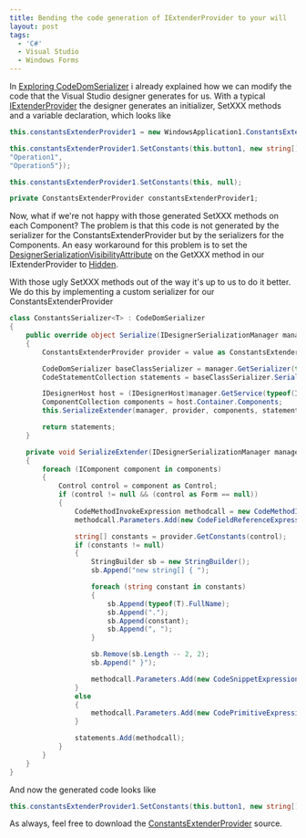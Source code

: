 ```yaml
---
title: Bending the code generation of IExtenderProvider to your will
layout: post
tags:
  - 'C#'
  - Visual Studio
  - Windows Forms
---
```

In [Exploring CodeDomSerializer](http://www.timvw.be/exploring-codedomserializer/) i already explained how we can modify the code that the Visual Studio designer generates for us. With a typical [IExtenderProvider](http://msdn2.microsoft.com/en-us/library/system.componentmodel.iextenderprovider.aspx) the designer generates an initializer, SetXXX methods and a variable declaration, which looks like

```csharp
this.constantsExtenderProvider1 = new WindowsApplication1.ConstantsExtenderProvider();

this.constantsExtenderProvider1.SetConstants(this.button1, new string[] {
"Operation1",
"Operation5"});

this.constantsExtenderProvider1.SetConstants(this, null);

private ConstantsExtenderProvider constantsExtenderProvider1;
```

Now, what if we're not happy with those generated SetXXX methods on each Component? The problem is that this code is not generated by the serializer for the ConstantsExtenderProvider but by the serializers for the Components. An easy workaround for this problem is to set the [DesignerSerializationVisibilityAttribute](http://msdn2.microsoft.com/en-us/library/system.componentmodel.designerserializationvisibilityattribute.aspx) on the GetXXX method in our IExtenderProvider to [Hidden](http://msdn2.microsoft.com/en-us/library/system.componentmodel.designerserializationvisibility.aspx).

With those ugly SetXXX methods out of the way it's up to us to do it better. We do this by implementing a custom serializer for our ConstantsExtenderProvider

```csharp
class ConstantsSerializer<T> : CodeDomSerializer
{
	public override object Serialize(IDesignerSerializationManager manager, object value)
	{
		ConstantsExtenderProvider provider = value as ConstantsExtenderProvider;

		CodeDomSerializer baseClassSerializer = manager.GetSerializer(typeof(ConstantsExtenderProvider).BaseType, typeof(CodeDomSerializer)) as CodeDomSerializer;
		CodeStatementCollection statements = baseClassSerializer.Serialize(manager, value) as CodeStatementCollection;

		IDesignerHost host = (IDesignerHost)manager.GetService(typeof(IDesignerHost));
		ComponentCollection components = host.Container.Components;
		this.SerializeExtender(manager, provider, components, statements);

		return statements;
	}

	private void SerializeExtender(IDesignerSerializationManager manager, ConstantsExtenderProvider provider, ComponentCollection components, CodeStatementCollection statements)
	{
		foreach (IComponent component in components)
		{
			Control control = component as Control;
			if (control != null && (control as Form == null))
			{
				CodeMethodInvokeExpression methodcall = new CodeMethodInvokeExpression(base.SerializeToExpression(manager, provider), "SetConstants");
				methodcall.Parameters.Add(new CodeFieldReferenceExpression(new CodeThisReferenceExpression(), control.Name));

				string[] constants = provider.GetConstants(control);
				if (constants != null)
				{
					StringBuilder sb = new StringBuilder();
					sb.Append("new string[] { ");

					foreach (string constant in constants)
					{
						sb.Append(typeof(T).FullName);
						sb.Append(".");
						sb.Append(constant);
						sb.Append(", ");
					}

					sb.Remove(sb.Length -- 2, 2);
					sb.Append(" }");

					methodcall.Parameters.Add(new CodeSnippetExpression(sb.ToString()));
				}
				else
				{
					methodcall.Parameters.Add(new CodePrimitiveExpression(null));
				}

				statements.Add(methodcall);
			}
		}
	}
}
```

And now the generated code looks like

```csharp
this.constantsExtenderProvider1.SetConstants(this.button1, new string[] { WindowsApplication1.Constants.Operation1, WindowsApplication1.Constants.Operation5 });
```

As always, feel free to download the [ConstantsExtenderProvider](http://www.timvw.be/wp-content/code/csharp/ConstantsExtenderProvider.zip) source.
